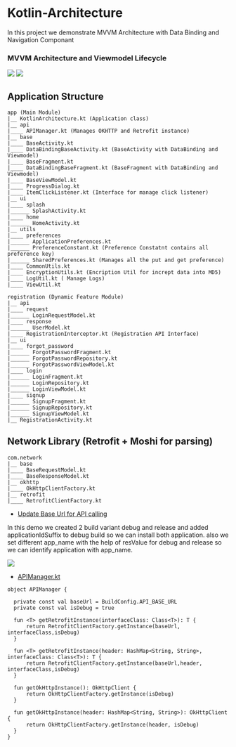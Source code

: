 # Kotlin-Architecture
In this project we demonstrate MVVM Architecture with Data Binding and Navigation Componant

### MVVM Architecture and Viewmodel Lifecycle
![](https://res.cloudinary.com/karan-media/image/upload/c_scale,w_420/v1591362329/Android/MVVM/final-architecture_yhiun7.png) ![](https://res.cloudinary.com/karan-media/image/upload/v1591530905/Android/MVVM/viewmodel-lifecycle_mcty6g.png)

## Application Structure 
    app (Main Module)
    |__ KotlinArchitecture.kt (Application class)
    |__ api
    |____ APIManager.kt (Manages OKHTTP and Retrofit instance)
    |__ base
    |____ BaseActivity.kt
    |____ DataBindingBaseActivity.kt (BaseActivity with DataBinding and Viewmodel)
    |____ BaseFragment.kt
    |____ DataBindingBaseFragment.kt (BaseFragment with DataBinding and Viewmodel)
    |____ BaseViewModel.kt
    |____ ProgressDialog.kt
    |____ ItemClickListener.kt (Interface for manage click listener)
    |__ ui
    |____ splash
    |______ SplashActivity.kt
    |____ home
    |______ HomeActivity.kt
    |__ utils
    |____ preferences
    |______ ApplicationPreferences.kt
    |______ PreferenceConstant.kt (Preference Constatnt contains all preference key)
    |______ SharedPreferences.kt (Manages all the put and get preference)
    |____ CommonUtils.kt
    |____ EncryptionUtils.kt (Encription Util for incrept data into MD5)
    |____ LogUtil.kt ( Manage Logs)
    |____ ViewUtil.kt
    
    registration (Dynamic Feature Module)
    |__ api
    |____ request
    |______ LoginRequestModel.kt
    |____ response
    |______ UserModel.kt
    |____ RegistrationInterceptor.kt (Registration API Interface)
    |__ ui
    |____ forgot_password
    |______ ForgotPasswordFragment.kt
    |______ ForgotPasswordRepository.kt
    |______ ForgotPasswordViewModel.kt
    |____ login
    |______ LoginFragment.kt
    |______ LoginRepository.kt
    |______ LoginViewModel.kt
    |____ signup
    |______ SignupFragment.kt
    |______ SignupRepository.kt
    |______ SignupViewModel.kt
    |__ RegistrationActivity.kt
    
  ## Network Library (Retrofit + Moshi for parsing) 
    com.network
    |__ base
    |____ BaseRequestModel.kt
    |____ BaseResponseModel.kt
    |__ okhttp
    |____ OkHttpClientFactory.kt
    |__ retrofit
    |____ RetrofitClientFactory.kt
        
  * [Update Base Url for API calling](/gradle.properties)
  
In this demo we created 2 build variant debug and release and added applicationIdSuffix to debug build so we can install both application. also we set different app_name with the help of resValue for debug and release so we can identify application with app_name.
 
  
  
  ![](https://res.cloudinary.com/karan-media/image/upload/c_scale,w_900/v1591628475/Android/Code/Screenshot_2020-06-08_at_8.29.20_PM_z8dja9.png)

  * [APIManager.kt](/app/src/main/java/com/kotlin/architecture/api/APIManager.kt)
  ~~~
  object APIManager {

    private const val baseUrl = BuildConfig.API_BASE_URL
    private const val isDebug = true

    fun <T> getRetrofitInstance(interfaceClass: Class<T>): T {
        return RetrofitClientFactory.getInstance(baseUrl, interfaceClass,isDebug)
    }

    fun <T> getRetrofitInstance(header: HashMap<String, String>, interfaceClass: Class<T>): T {
        return RetrofitClientFactory.getInstance(baseUrl,header, interfaceClass,isDebug)
    }

    fun getOkHttpInstance(): OkHttpClient {
        return OkHttpClientFactory.getInstance(isDebug)
    }

    fun getOkHttpInstance(header: HashMap<String, String>): OkHttpClient {
        return OkHttpClientFactory.getInstance(header, isDebug)
    }
}
  ~~~

 
